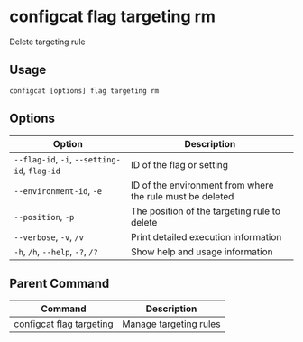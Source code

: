 # configcat flag targeting rm
Delete targeting rule
## Usage
```
configcat [options] flag targeting rm
```
## Options
| Option | Description |
| ------ | ----------- |
| `--flag-id`, `-i`, `--setting-id`, `flag-id` | ID of the flag or setting |
| `--environment-id`, `-e` | ID of the environment from where the rule must be deleted |
| `--position`, `-p` | The position of the targeting rule to delete |
| `--verbose`, `-v`, `/v` | Print detailed execution information |
| `-h`, `/h`, `--help`, `-?`, `/?` | Show help and usage information |
## Parent Command
| Command | Description |
| ------ | ----------- |
| [configcat flag targeting](configcat-flag-targeting.md) | Manage targeting rules |
